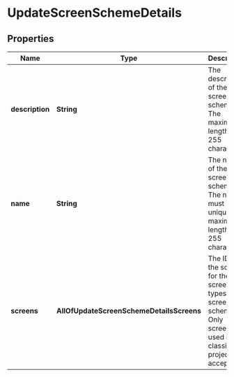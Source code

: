 # UpdateScreenSchemeDetails

## Properties
Name | Type | Description | Notes
------------ | ------------- | ------------- | -------------
**description** | **String** | The description of the screen scheme. The maximum length is 255 characters. |  [optional]
**name** | **String** | The name of the screen scheme. The name must be unique. The maximum length is 255 characters. |  [optional]
**screens** | **AllOfUpdateScreenSchemeDetailsScreens** | The IDs of the screens for the screen types of the screen scheme. Only screens used in classic projects are accepted. |  [optional]

